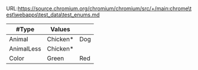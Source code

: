 URL:https://source.chromium.org/chromium/chromium/src/+/main:chrome\test\webapps\test_data\test_enums.md

| #Type | Values | |
| --- | --- | --- |
| Animal | Chicken* | Dog |
| AnimalLess | Chicken* |
| Color | Green | Red |

